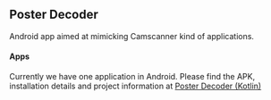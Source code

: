 ## Poster Decoder

Android app aimed at mimicking Camscanner kind of applications.

#### Apps

Currently we have one application in Android. Please find the APK, installation details and project information at [Poster Decoder (Kotlin)](https://poster-decoder.github.io/PosterDecoder_Kotlin/)
